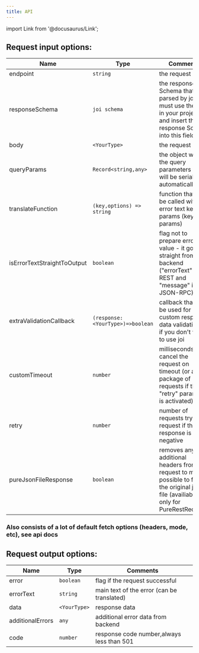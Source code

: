 ```yaml
---
title: API
---
```


import Link from '@docusaurus/Link';

## Request input options:

|  Name | Type | Comments |
|---|---|---|
| endpoint  | ```string```  | the request url  |
| responseSchema  | ```joi schema``` |  the response Schema that parsed by joi (you must use the joi in your project and insert the response Schema into this field)  |
| body  | ```<YourType>``` | the request body  |
| queryParams  | ```Record<string,any>```  | the object with the query parameters (they will be serialized automatically)  |
| translateFunction  | ```(key,options) => string```  |  function that will be called with error text key and params (key, params) |
| isErrorTextStraightToOutput  | ```boolean```  | flag not to prepare error text value - it goes straight from backend ("errorText" if REST and "message" if JSON-RPC) |
| extraValidationCallback  | ```(response:<YourType>)=>boolean```  | callback that can be used for custom response data validation or if you don't want to use joi  |
| customTimeout  | ```number```  |  milliseconds for cancel the request on timeout (or a full package of requests if the "retry" parameter is activated) |
| retry  |  ```number``` | number of requests try to request if the response is negative  |
| pureJsonFileResponse  |  ```boolean``` | removes any additional headers from request to make it possible to fetch the original json file (availiable only for PureRestRequest) |

### Also consists of a lot of default fetch options (headers, mode, etc), see <Link to='https://developer.mozilla.org/ru/docs/Web/API/Fetch_API/Using_Fetch'>api docs</Link>


## Request output options:

|  Name | Type | Comments |
|---|---|---|
| error  | ```boolean```  | flag if the request successful |
| errorText  |  ```string``` | main text of the error (can be translated) |
| data  | ```<YourType>```  | response data  |
| additionalErrors  |  ```any``` | additional error data from backend |
| code  | ```number```  |  response code number,always less than 501 |